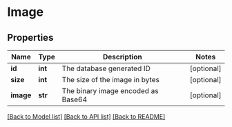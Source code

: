 # Image

## Properties
Name | Type | Description | Notes
------------ | ------------- | ------------- | -------------
**id** | **int** | The database generated ID | [optional] 
**size** | **int** | The size of the image in bytes | [optional] 
**image** | **str** | The binary image encoded as Base64 | [optional] 

[[Back to Model list]](../README.md#documentation-for-models) [[Back to API list]](../README.md#documentation-for-api-endpoints) [[Back to README]](../README.md)

